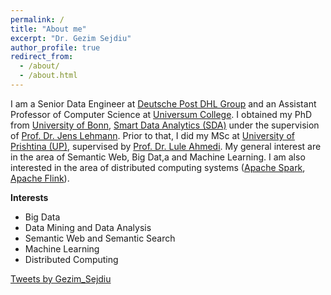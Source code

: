 ```yaml
---
permalink: /
title: "About me"
excerpt: "Dr. Gezim Sejdiu"
author_profile: true
redirect_from: 
  - /about/
  - /about.html
---
```


I am a Senior Data Engineer at <a href='https://www.dpdhl.jobs/data-science'>Deutsche Post DHL Group</a> and an Assistant Professor of Computer Science at [Universum College](https://www.universum-ks.org/en/).
I obtained my PhD from [University of Bonn](https://www.uni-bonn.de/), [Smart Data Analytics (SDA)](http://sda.tech) under the supervision of [Prof. Dr. Jens Lehmann](http://jens-lehmann.org/).
Prior to that, I did my MSc at [University of Prishtina (UP)](http://uni-pr.edu/), supervised by [Prof. Dr. Lule Ahmedi](http://luleahmedi.uni-pr.edu/).
My general interest are in the area of Semantic Web, Big Dat,a and Machine Learning. 
I am also interested in the area of distributed computing systems ([Apache Spark](http://spark.apache.org/), [Apache Flink](http://flink.apache.org/)).

  <article>
    <div>
      <div class="twoCol1">
        <div >
<p><strong>Interests</strong>
<ul>
<li>Big Data</li>
<li>Data Mining and Data Analysis</li>
<li>Semantic Web and Semantic Search</li>
<li>Machine Learning</li>
<li>Distributed Computing</li>
</ul></p>
        </div>
      </div>
      <div class="twoCol2">
      <a class="twitter-timeline" data-width="500" data-height="400" data-theme="light" href="https://twitter.com/Gezim_Sejdiu?ref_src=twsrc%5Etfw">Tweets by Gezim_Sejdiu</a> <script async src="https://platform.twitter.com/widgets.js" charset="utf-8"></script>
      </div>
    </div>
  </article>

<!-- Prepare a container for your calendar. 
<div class="calendar">
    Loading the data just for you.
</div>

<script>
    GitHubCalendar(".calendar", "GezimSejdiu", {responsive:true});
</script> -->
